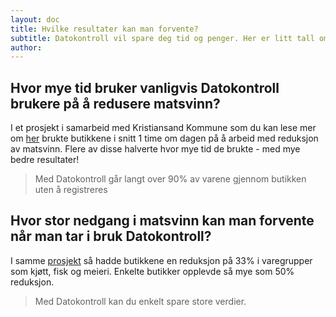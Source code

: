 ```yaml
---
layout: doc
title: Hvilke resultater kan man forvente?
subtitle: Datokontroll vil spare deg tid og penger. Her er litt tall om hva du kan forvente av forbedringer når du bruker Datokontroll.
author:
---
```


## Hvor mye tid bruker vanligvis Datokontroll brukere på å redusere matsvinn?

I et prosjekt i samarbeid med Kristiansand Kommune som du kan lese mer om [her](https://www.kristiansand.kommune.no/aktuelt/appen-datokontroll-gir-15-reduksjon-av-matsvinn-i-butikker/) brukte butikkene i snitt 1 time om dagen på å arbeid med reduksjon av matsvinn. Flere av disse halverte hvor mye tid de brukte - med mye bedre resultater!

> Med Datokontroll går langt over 90% av varene gjennom butikken uten å registreres

## Hvor stor nedgang i matsvinn kan man forvente når man tar i bruk Datokontroll?
I samme [prosjekt](https://www.kristiansand.kommune.no/aktuelt/appen-datokontroll-gir-15-reduksjon-av-matsvinn-i-butikker/) så hadde butikkene en reduksjon på 33% i varegrupper som kjøtt, fisk og meieri. Enkelte butikker opplevde så mye som 50% reduksjon. 

> Med Datokontroll kan du enkelt spare store verdier.


